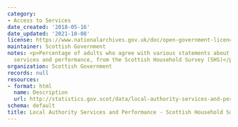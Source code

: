 ```yaml
---
category:
- Access to Services
date_created: '2018-05-16'
date_updated: '2021-10-08'
license: https://www.nationalarchives.gov.uk/doc/open-government-licence/version/3/
maintainer: Scottish Government
notes: <p>Percentage of adults who agree with various statements about local authority
  services and performance, from the Scottish Household Survey (SHS)</p>
organization: Scottish Government
records: null
resources:
- format: html
  name: Description
  url: http://statistics.gov.scot/data/local-authority-services-and-performance---shs
schema: default
title: Local Authority Services and Performance - Scottish Household Survey
---
```


